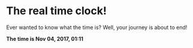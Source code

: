 # The real time clock!

Ever wanted to know what the time is? Well, your journey is about to end!

**The time is Nov 04, 2017, 01:11**